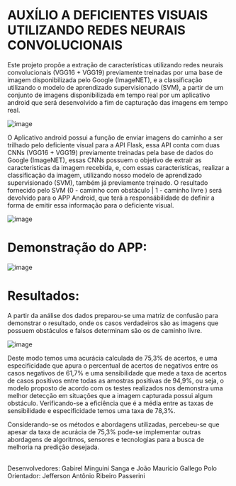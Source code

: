 # AUXÍLIO A DEFICIENTES VISUAIS UTILIZANDO REDES NEURAIS CONVOLUCIONAIS

Este projeto propõe a extração de características utilizando redes neurais convolucionais (VGG16 + VGG19) previamente treinadas por uma base de imagem disponibilizada pelo Google (ImageNET), e a classificação utilizando o modelo de aprendizado supervisionado (SVM), a partir de um conjunto de imagens disponibilizada em tempo real por um aplicativo android que será desenvolvido a fim de capturação das imagens em tempo real.

![image](https://user-images.githubusercontent.com/89952288/205444578-8f6f77e3-dd76-470f-8ba6-1cc2b187f957.png)

O Aplicativo android possui a função de enviar imagens do caminho a ser trilhado pelo deficiente visual para a API Flask, essa API conta com duas CNNs (VGG16 + VGG19) previamente treinadas pela base de dados do Google (ImageNET), essas CNNs possuem o objetivo de extrair as caracteristicas da imagem recebida, e, com essas caracteristicas, realizar a classificação da imagem, utilizando nosso modelo de aprendizado supervisionado (SVM), também já previamente treinado. O resultado fornecido pelo SVM (0 - caminho com obstáculo | 1 - caminho livre ) será devolvido para o APP Android, que terá a responsábilidade de definir a forma de emitir essa informação para o deficiente vísual.

![image](https://user-images.githubusercontent.com/89952288/206479652-0083b75b-5974-48b5-9944-2bc1b4b14d30.png)

# Demonstração do APP:

![image](https://user-images.githubusercontent.com/89952288/206480033-77481f15-160c-4f96-acdf-ed67b941c12a.png)

# Resultados:

A partir da análise dos dados preparou-se uma matriz de confusão para demonstrar o resultado, onde os casos verdadeiros são as imagens que possuem obstáculos e falsos determinam são os de caminho livre.

![image](https://user-images.githubusercontent.com/89952288/206586160-0a499d3f-5187-4735-9c14-ce7663fbe02c.png)

Deste modo temos uma acurácia calculada de 75,3% de acertos, e uma especificidade que apura o percentual de acertos de negativos entre os casos negativos de 61,7% e uma sensibilidade que mede a taxa de acertos de casos positivos entre todas as amostras positivas de 94,9%, ou seja, o modelo proposto de acordo com os testes realizados nos demonstra uma melhor detecção em situações que a imagem capturada possui algum obstáculo. Verificando-se a eficiência que é a média entre as taxas de sensibilidade e especificidade temos uma taxa de 78,3%.

Considerando-se os métodos e abordagens utilizadas, percebeu-se que apesar da taxa de acurácia de 75,3% pode-se implementar outras abordagens de algoritmos, sensores e tecnologias para a busca de melhoria na predição desejada.

<br>
Desenvolvedores: Gabirel Minguini Sanga e João Mauricio Gallego Polo
<br>
Orientador: Jefferson Antônio Ribeiro Passerini
